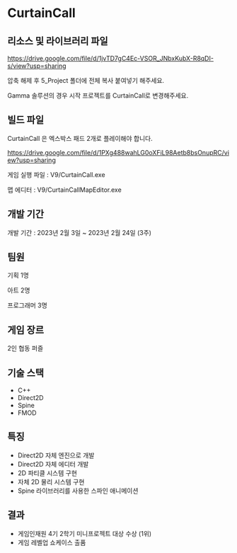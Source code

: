 # CurtainCall

## 리소스 및 라이브러리 파일

https://drive.google.com/file/d/1jvTD7gC4Ec-VSOR_JNbxKubX-R8qDI-s/view?usp=sharing

압축 해제 후 5_Project 폴더에 전체 복사 붙여넣기 해주세요.

Gamma 솔루션의 경우 시작 프로젝트를 CurtainCall로 변경해주세요.

## 빌드 파일

CurtainCall 은 엑스박스 패드 2개로 플레이해야 합니다.

https://drive.google.com/file/d/1PXg488wahLG0oXFiL98Aetb8bsOnupRC/view?usp=sharing

게임 실행 파일 : V9/CurtainCall.exe

맵 에디터 : V9/CurtainCallMapEditor.exe

## 개발 기간

개발 기간 : 2023년 2월 3일 ~ 2023년 2월 24일 (3주)

## 팀원

기획 1명

아트 2명

프로그래머 3명

## 게임 장르

2인 협동 퍼즐

## 기술 스택

- C++
- Direct2D
- Spine
- FMOD

## 특징

- Direct2D 자체 엔진으로 개발
- Direct2D 자체 에디터 개발
- 2D 파티클 시스템 구현
- 자체 2D 물리 시스템 구현
- Spine 라이브러리를 사용한 스파인 애니메이션

## 결과

- 게임인재원 4기 2학기 미니프로젝트 대상 수상 (1위)
- 게임 레벨업 쇼케이스 출품
